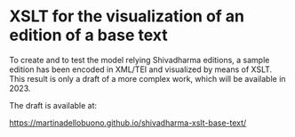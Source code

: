 # XSLT for the visualization of an edition of a base text

To create and to test the model relying Shivadharma editions, a sample edition has been encoded in XML/TEI and visualized by means of XSLT. This result is only a draft of a more complex work, which will be available in 2023.

The draft is available at:

https://martinadellobuono.github.io/shivadharma-xslt-base-text/
